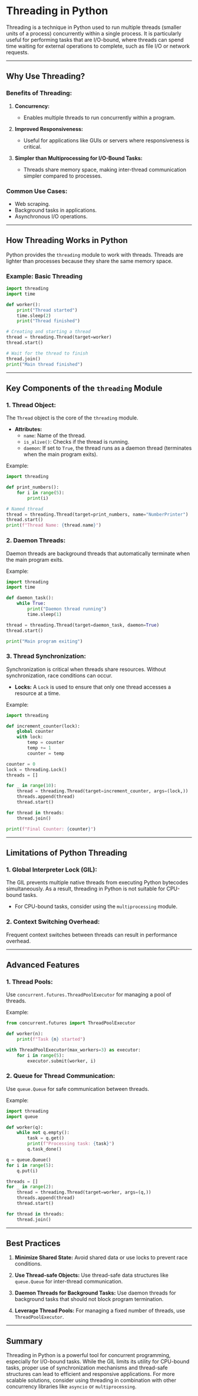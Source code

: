 # Threading in Python

Threading is a technique in Python used to run multiple threads (smaller units of a process) concurrently within a single process. It is particularly useful for performing tasks that are I/O-bound, where threads can spend time waiting for external operations to complete, such as file I/O or network requests.

---

## Why Use Threading?

### Benefits of Threading:
1. **Concurrency:**
   - Enables multiple threads to run concurrently within a program.

2. **Improved Responsiveness:**
   - Useful for applications like GUIs or servers where responsiveness is critical.

3. **Simpler than Multiprocessing for I/O-Bound Tasks:**
   - Threads share memory space, making inter-thread communication simpler compared to processes.

### Common Use Cases:
- Web scraping.
- Background tasks in applications.
- Asynchronous I/O operations.

---

## How Threading Works in Python

Python provides the `threading` module to work with threads. Threads are lighter than processes because they share the same memory space.

### Example: Basic Threading
```python
import threading
import time

def worker():
    print("Thread started")
    time.sleep(2)
    print("Thread finished")

# Creating and starting a thread
thread = threading.Thread(target=worker)
thread.start()

# Wait for the thread to finish
thread.join()
print("Main thread finished")
```

---

## Key Components of the `threading` Module

### 1. **Thread Object:**
The `Thread` object is the core of the `threading` module.

- **Attributes:**
  - `name`: Name of the thread.
  - `is_alive()`: Checks if the thread is running.
  - `daemon`: If set to `True`, the thread runs as a daemon thread (terminates when the main program exits).

Example:
```python
import threading

def print_numbers():
    for i in range(5):
        print(i)

# Named thread
thread = threading.Thread(target=print_numbers, name="NumberPrinter")
thread.start()
print(f"Thread Name: {thread.name}")
```

### 2. **Daemon Threads:**
Daemon threads are background threads that automatically terminate when the main program exits.

Example:
```python
import threading
import time

def daemon_task():
    while True:
        print("Daemon thread running")
        time.sleep(1)

thread = threading.Thread(target=daemon_task, daemon=True)
thread.start()

print("Main program exiting")
```

### 3. **Thread Synchronization:**
Synchronization is critical when threads share resources. Without synchronization, race conditions can occur.

- **Locks:**
  A `Lock` is used to ensure that only one thread accesses a resource at a time.

Example:
```python
import threading

def increment_counter(lock):
    global counter
    with lock:
        temp = counter
        temp += 1
        counter = temp

counter = 0
lock = threading.Lock()
threads = []

for _ in range(10):
    thread = threading.Thread(target=increment_counter, args=(lock,))
    threads.append(thread)
    thread.start()

for thread in threads:
    thread.join()

print(f"Final Counter: {counter}")
```

---

## Limitations of Python Threading

### 1. **Global Interpreter Lock (GIL):**
The GIL prevents multiple native threads from executing Python bytecodes simultaneously. As a result, threading in Python is not suitable for CPU-bound tasks.

- For CPU-bound tasks, consider using the `multiprocessing` module.

### 2. **Context Switching Overhead:**
Frequent context switches between threads can result in performance overhead.

---

## Advanced Features

### 1. **Thread Pools:**
Use `concurrent.futures.ThreadPoolExecutor` for managing a pool of threads.

Example:
```python
from concurrent.futures import ThreadPoolExecutor

def worker(n):
    print(f"Task {n} started")

with ThreadPoolExecutor(max_workers=3) as executor:
    for i in range(5):
        executor.submit(worker, i)
```

### 2. **Queue for Thread Communication:**
Use `queue.Queue` for safe communication between threads.

Example:
```python
import threading
import queue

def worker(q):
    while not q.empty():
        task = q.get()
        print(f"Processing task: {task}")
        q.task_done()

q = queue.Queue()
for i in range(5):
    q.put(i)

threads = []
for _ in range(2):
    thread = threading.Thread(target=worker, args=(q,))
    threads.append(thread)
    thread.start()

for thread in threads:
    thread.join()
```

---

## Best Practices

1. **Minimize Shared State:**
   Avoid shared data or use locks to prevent race conditions.

2. **Use Thread-safe Objects:**
   Use thread-safe data structures like `queue.Queue` for inter-thread communication.

3. **Daemon Threads for Background Tasks:**
   Use daemon threads for background tasks that should not block program termination.

4. **Leverage Thread Pools:**
   For managing a fixed number of threads, use `ThreadPoolExecutor`.

---

## Summary
Threading in Python is a powerful tool for concurrent programming, especially for I/O-bound tasks. While the GIL limits its utility for CPU-bound tasks, proper use of synchronization mechanisms and thread-safe structures can lead to efficient and responsive applications. For more scalable solutions, consider using threading in combination with other concurrency libraries like `asyncio` or `multiprocessing`.
